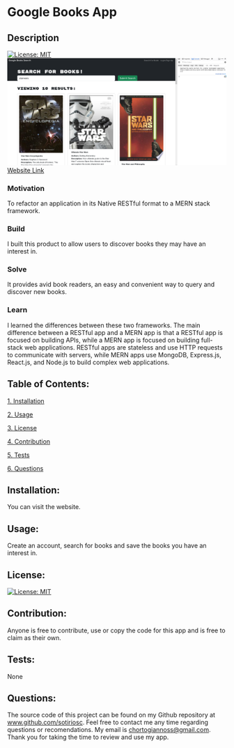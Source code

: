 # Google Books App

## Description

[![License: MIT](https://img.shields.io/badge/License-MIT-yellow.svg)](https://opensource.org/licenses/MIT)
![Website Image:](./client/public/web.png)
[Website Link](https://lit-brushlands-53540.herokuapp.com/)

### Motivation

To refactor an application in its Native RESTful format to a MERN stack framework. 

### Build

I built this product to allow users to discover books they may have an interest in. 

### Solve

It provides avid book readers, an easy and convenient way to query and discover new books.

### Learn

I learned the differences between these two frameworks. The main difference between a RESTful app and a MERN app is that a RESTful app is focused on building APIs, while a MERN app is focused on building full-stack web applications. RESTful apps are stateless and use HTTP requests to communicate with servers, while MERN apps use MongoDB, Express.js, React.js, and Node.js to build complex web applications.

## Table of Contents:

[1. Installation](#Installation)

[2. Usage](#Usage)

[3. License](#License)

[4. Contribution](#Contribution)

[5. Tests](#Tests)

[6. Questions](#Questions)
        
## Installation:

You can visit the website.

## Usage:

Create an account, search for books and save the books you have an interest in. 

## License:


[![License: MIT](https://img.shields.io/badge/License-MIT-yellow.svg)](https://opensource.org/licenses/MIT)

## Contribution:

Anyone is free to contribute, use or copy the code for this app and is free to claim as their own. 

## Tests:

None

## Questions:

The source code of this project can be found on my Github repository at www.github.com/sotiriosc. Feel free to contact 
me any time regarding questions or recomendations. My email is chortogiannoss@gmail.com. Thank you for taking the time to review and use my app. 

        
